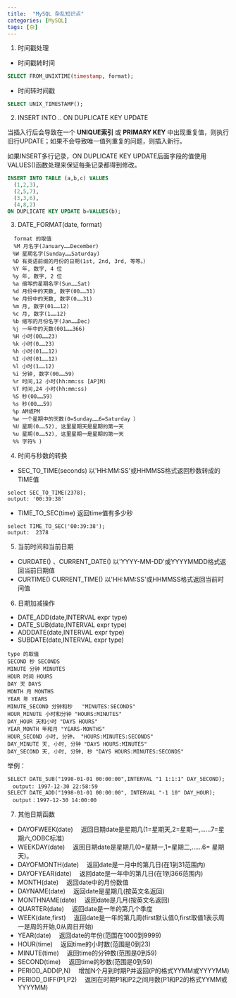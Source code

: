 ```yaml
---
title:  "MySQL 杂乱知识点"
categories: [MySQL]
tags: [杂]
---
```


1. 时间戳处理
  * 时间戳转时间
  ```SQL
  SELECT FROM_UNIXTIME(timestamp, format);
  ```
  * 时间转时间戳
  ```SQL
  SELECT UNIX_TIMESTAMP();
  ```
2. INSERT INTO .. ON DUPLICATE KEY UPDATE  

  当插入行后会导致在一个 **UNIQUE索引** 或 **PRIMARY KEY** 中出现重复值，则执行旧行UPDATE；如果不会导致唯一值列重复的问题，则插入新行。

  如果INSERT多行记录，ON DUPLICATE KEY UPDATE后面字段的值使用VALUES()函数处理来保证每条记录都得到修改。
  ```SQL
  INSERT INTO TABLE (a,b,c) VALUES
    (1,2,3),
    (2,5,7),
    (3,3,6),
    (4,8,2)
  ON DUPLICATE KEY UPDATE b=VALUES(b);
  ```
3. DATE_FORMAT(date, format)
  ```
    format 的取值
    %M 月名字(January……December)
  　%W 星期名字(Sunday……Saturday)
  　%D 有英语前缀的月份的日期(1st, 2nd, 3rd, 等等。）
  　%Y 年, 数字, 4 位
  　%y 年, 数字, 2 位
  　%a 缩写的星期名字(Sun……Sat)
  　%d 月份中的天数, 数字(00……31)
  　%e 月份中的天数, 数字(0……31)
  　%m 月, 数字(01……12)
  　%c 月, 数字(1……12)
  　%b 缩写的月份名字(Jan……Dec)
  　%j 一年中的天数(001……366)
  　%H 小时(00……23)
  　%k 小时(0……23)
  　%h 小时(01……12)
  　%I 小时(01……12)
  　%l 小时(1……12)
  　%i 分钟, 数字(00……59)
  　%r 时间,12 小时(hh:mm:ss [AP]M)
  　%T 时间,24 小时(hh:mm:ss)
  　%S 秒(00……59)
  　%s 秒(00……59)
  　%p AM或PM
  　%w 一个星期中的天数(0=Sunday……6=Saturday ）
  　%U 星期(0……52), 这里星期天是星期的第一天
  　%u 星期(0……52), 这里星期一是星期的第一天
  　%% 字符% )
  ```
4. 时间与秒数的转换
  * SEC_TO_TIME(seconds) 以'HH:MM:SS'或HHMMSS格式返回秒数转成的TIME值
  ```
  select SEC_TO_TIME(2378);
  output: '00:39:38'
  ```
  * TIME_TO_SEC(time) 返回time值有多少秒
  ```
  select TIME_TO_SEC('00:39:38');
  output:  2378
  ```
5. 当前时间和当前日期
  * CURDATE() 、CURRENT_DATE()   以'YYYY-MM-DD'或YYYYMMDD格式返回当前日期值
  * CURTIME() CURRENT_TIME() 以'HH:MM:SS'或HHMMSS格式返回当前时间值
6. 日期加减操作
  * DATE_ADD(date,INTERVAL expr type)
  * DATE_SUB(date,INTERVAL expr type)
  * ADDDATE(date,INTERVAL expr type)
  * SUBDATE(date,INTERVAL expr type)
  ```
  type 的取值
  SECOND 秒 SECONDS
  MINUTE 分钟 MINUTES
  HOUR 时间 HOURS
  DAY 天 DAYS
  MONTH 月 MONTHS
  YEAR 年 YEARS
  MINUTE_SECOND 分钟和秒   "MINUTES:SECONDS"
  HOUR_MINUTE 小时和分钟 "HOURS:MINUTES"
  DAY_HOUR 天和小时 "DAYS HOURS"
  YEAR_MONTH 年和月 "YEARS-MONTHS"
  HOUR_SECOND 小时, 分钟， "HOURS:MINUTES:SECONDS"
  DAY_MINUTE 天, 小时, 分钟 "DAYS HOURS:MINUTES"
  DAY_SECOND 天, 小时, 分钟, 秒 "DAYS HOURS:MINUTES:SECONDS"
  ```
  举例：
  ```
  SELECT DATE_SUB("1998-01-01 00:00:00",INTERVAL "1 1:1:1" DAY_SECOND);
　output: 1997-12-30 22:58:59
  SELECT DATE_ADD("1998-01-01 00:00:00", INTERVAL "-1 10" DAY_HOUR);
　output：1997-12-30 14:00:00
  ```
7. 其他日期函数
  * DAYOFWEEK(date)
　返回日期date是星期几(1=星期天,2=星期一,……7=星期六,ODBC标准)
  * WEEKDAY(date)
　返回日期date是星期几(0=星期一,1=星期二,……6= 星期天)。
  * DAYOFMONTH(date)
　返回date是一月中的第几日(在1到31范围内)      
  * DAYOFYEAR(date)
　返回date是一年中的第几日(在1到366范围内)
  * MONTH(date)
　返回date中的月份数值
  * DAYNAME(date)
　返回date是星期几(按英文名返回)
  * MONTHNAME(date)
　返回date是几月(按英文名返回)
  * QUARTER(date)
　返回date是一年的第几个季度
  * WEEK(date,first)
　返回date是一年的第几周(first默认值0,first取值1表示周一是周的开始,0从周日开始)
  * YEAR(date)
　返回date的年份(范围在1000到9999)
  * HOUR(time)
　返回time的小时数(范围是0到23)
  * MINUTE(time)
　返回time的分钟数(范围是0到59)
  * SECOND(time)
　返回time的秒数(范围是0到59)
  * PERIOD_ADD(P,N)
　增加N个月到时期P并返回(P的格式YYMM或YYYYMM)
  * PERIOD_DIFF(P1,P2)
　返回在时期P1和P2之间月数(P1和P2的格式YYMM或YYYYMM)
